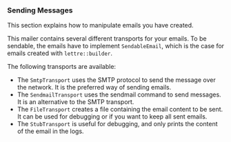 ### Sending Messages

This section explains how to manipulate emails you have created.

This mailer contains several different transports for your emails. To be sendable, the
emails have to implement `SendableEmail`, which is the case for emails created with `lettre::builder`.

The following transports are available:

* The `SmtpTransport` uses the SMTP protocol to send the message over the network. It is
  the preferred way of sending emails.
* The `SendmailTransport` uses the sendmail command to send messages. It is an alternative to
  the SMTP transport.
* The `FileTransport` creates a file containing the email content to be sent. It can be used
  for debugging or if you want to keep all sent emails.
* The `StubTransport` is useful for debugging, and only prints the content of the email in the
  logs.
